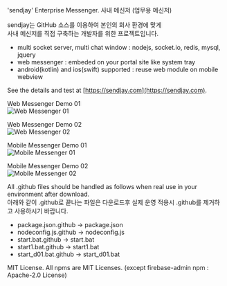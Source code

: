 'sendjay' Enterprise Messenger. 사내 메신저 (업무용 메신저) <br/>

sendjay는 GitHub 소스를 이용하여 본인의 회사 환경에 맞게 <br/>
사내 메신저를 직접 구축하는 개발자를 위한 프로젝트입니다. 

- multi socket server, multi chat window : nodejs, socket.io, redis, mysql, jquery
- web messenger : embeded on your portal site like system tray
- android(kotlin) and ios(swift) supported : reuse web module on mobile webview

See the details and test at [https://sendjay.com](https://sendjay.com).

Web Messenger Demo 01 <br/>
![Web Messenger 01](./sendjay/public/content/list_team.png)

Web Messenger Demo 02 <br/>
![Web Messenger 02](./sendjay/public/content/list_tree.png)

Mobile Messenger Demo 01 <br/>
![Mobile Messenger 01](./sendjay/public/content/list_chat_mobile.png)

Mobile Messenger Demo 02 <br/>
![Mobile Messenger 02](./sendjay/public/content/chat_mobile.png)

All .github files should be handled as follows when real use in your environment after download. <br/>
아래와 같이 .github로 끝나는 파일은 다운로드후 실제 운영 적용시 .github를 제거하고 사용하시기 바랍니다.

- package.json.github -> package.json
- nodeconfig.js.github -> nodeconfig.js
- start.bat.github -> start.bat
- start1.bat.github -> start1.bat
- start_d01.bat.github -> start_d01.bat

MIT License.
All npms are MIT Licenses. (except firebase-admin npm : Apache-2.0 License)
